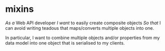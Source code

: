 # mixins

*As a* Web API developer
*I want* to easily create composite objects
*So that* I can avoid writing teadous that maps/converts multiple objects into one.

In particular, I want to combine multiple objects and/or properties from my data model into one object that is serialised to my clients.
